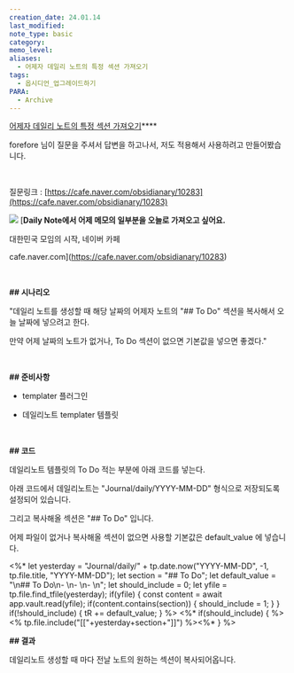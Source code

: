 ```yaml
---
creation_date: 24.01.14
last_modified: 
note_type: basic
category: 
memo_level: 
aliases:
  - 어제자 데일리 노트의 특정 섹션 가져오기
tags:
  - 옵시디언_업그레이드하기
PARA:
  - Archive
---
```

[어제자 데일리 노트의 특정 섹션 가져오기](https://cafe.naver.com/obsidianary/10287)****

forefore 님이 질문을 주셔서 답변을 하고나서, 저도 적용해서 사용하려고 만들어봤습니다.

​

질문링크 : [https://cafe.naver.com/obsidianary/10283](https://cafe.naver.com/obsidianary/10283)

[![](https://dthumb-phinf.pstatic.net/?src=%22https%3A%2F%2Fcafeptthumb-phinf.pstatic.net%2FMjAyMTA5MTJfMjUg%2FMDAxNjMxNDIwOTcyNDcy.mhSdA2l5YOQl2F8MPrDry-NOVvcNRJ26ONSJSJXNKAcg.AdgzE5B1BIM3H4s5m9foJLcbS4p1M10sWDdBdxunHZwg.JPEG%2Fobsidian_dr_4x.jpg%3Ftype%3Dw740%22&type=ff120)](https://cafe.naver.com/obsidianary/10283) [**Daily Note에서 어제 메모의 일부분을 오늘로 가져오고 싶어요.**

대한민국 모임의 시작, 네이버 카페

cafe.naver.com](https://cafe.naver.com/obsidianary/10283)

**​**

**## 시나리오**

"데일리 노트를 생성할 때 해당 날짜의 어제자 노트의 "## To Do" 섹션을 복사해서 오늘 날짜에 넣으려고 한다.

만약 어제 날짜의 노트가 없거나, To Do 섹션이 없으면 기본값을 넣으면 좋겠다."

​

**## 준비사항**

- templater 플러그인

- 데일리노트 templater 템플릿

​

**## 코드**

데일리노트 템플릿의 To Do 적는 부분에 아래 코드를 넣는다.

아래 코드에서 데일리노트는 "Journal/daily/YYYY-MM-DD" 형식으로 저장되도록 설정되어 있습니다.

그리고 복사해올 섹션은 "## To Do" 입니다.

어제 파일이 없거나 복사해올 섹션이 없으면 사용할 기본값은 default_value 에 넣습니다.

<%* let yesterday = "Journal/daily/" + tp.date.now("YYYY-MM-DD", -1, tp.file.title, "YYYY-MM-DD"); 
let section = "## To Do"; 
let default_value = "\n## To Do\n- \n- \n- \n"; 
let should_include = 0; 
let yfile = tp.file.find_tfile(yesterday); 
if(yfile) { const content = await app.vault.read(yfile); 
if(content.contains(section)) { should_include = 1; } } 
if(!should_include) { tR += default_value; } 
%> 
<%* if(should_include) { %><% tp.file.include("[["+yesterday+section+"]]") %><%* } %>

**## 결과**

데일리노트 생성할 때 마다 전날 노트의 원하는 섹션이 복사되어옵니다.